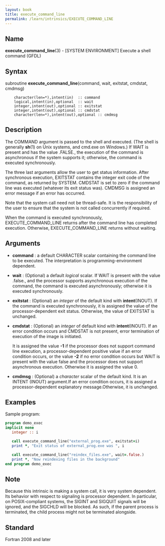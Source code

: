```yaml
---
layout: book
title: execute_command_line
permalink: /learn/intrinsics/EXECUTE_COMMAND_LINE
---
```

## __Name__

__execute\_command\_line__(3) - \[SYSTEM ENVIRONMENT\] Execute a shell command
(GFDL)

## __Syntax__

subroutine __execute\_command\_line__(command, wait, exitstat, cmdstat,
cmdmsg)

```
    character(len=*),intent(in)  :: command
    logical,intent(in),optional  :: wait
    integer,intent(out),optional :: exitstat
    integer,intent(out),optional :: cmdstat
    character(len=*),intent(out),optional :: cmdmsg
```

## __Description__

The COMMAND argument is passed to the shell and executed. (The shell is
generally __sh__(1) on Unix systems, and cmd.exe on Windows.) If WAIT is
present and has the value .FALSE., the execution of the command is
asynchronous if the system supports it; otherwise, the command is
executed synchronously.

The three last arguments allow the user to get status information. After
synchronous execution, EXITSTAT contains the integer exit code of the
command, as returned by SYSTEM. CMDSTAT is set to zero if the command
line was executed (whatever its exit status was). CMDMSG is assigned an
error message if an error has occurred.

Note that the system call need not be thread-safe. It is the
responsibility of the user to ensure that the system is not called
concurrently if required.

When the command is executed synchronously, EXECUTE\_COMMAND\_LINE
returns after the command line has completed execution. Otherwise,
EXECUTE\_COMMAND\_LINE returns without waiting.

## __Arguments__

  - __command__
    : a default CHARACTER scalar containing the command line to be
    executed. The interpretation is programming-environment dependent.

  - __wait__
    : (Optional) a default _logical_ scalar. If WAIT is present with the
    value .false., and the processor supports asynchronous execution of
    the command, the command is executed asynchronously; otherwise it is
    executed synchronously.

  - __exitstat__
    : (Optional) an _integer_ of the default kind with __intent__(INOUT). If
    the command is executed synchronously, it is assigned the value of
    the processor-dependent exit status. Otherwise, the value of
    EXITSTAT is unchanged.

  - __cmdstat__
    : (Optional) an _integer_ of default kind with __intent__(INOUT). If an
    error condition occurs and CMDSTAT is not present, error termination
    of execution of the image is initiated.

    It is assigned the value __-1__ if the processor does not support
    command line execution, a processor-dependent positive value if an
    error condition occurs, or the value __-2__ if no error condition
    occurs but WAIT is present with the value false and the processor
    does not support asynchronous execution. Otherwise it is assigned
    the value 0.

  - __cmdmsg__
    : (Optional) a _character_ scalar of the default kind. It is an INTENT
    (INOUT) argument.If an error condition occurs, it is assigned a
    processor-dependent explanatory message.Otherwise, it is unchanged.

## __Examples__

Sample program:

```fortran
program demo_exec
implicit none
   integer :: i

   call execute_command_line("external_prog.exe", exitstat=i)
   print *, "Exit status of external_prog.exe was ", i

   call execute_command_line("reindex_files.exe", wait=.false.)
   print *, "Now reindexing files in the background"
end program demo_exec
```

## __Note__

Because this intrinsic is making a system call, it is very system
dependent. Its behavior with respect to signaling is processor
dependent. In particular, on POSIX-compliant systems, the SIGINT and
SIGQUIT signals will be ignored, and the SIGCHLD will be blocked. As
such, if the parent process is terminated, the child process might not
be terminated alongside.

## __Standard__

Fortran 2008 and later
